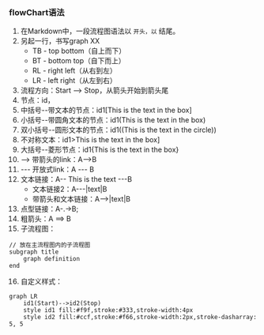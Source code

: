 ### flowChart语法
1. 在Markdown中，一段流程图语法以 ``` 开头，以 ``` 结尾。
2. 另起一行，书写graph XX
    - TB - top bottom（自上而下）
    - BT - bottom top（自下而上）
    - RL - right left（从右到左）
    - LR - left right（从左到右）
3. 流程方向：Start --> Stop，从箭头开始到箭头尾
4. 节点：id，
5. 中括号--带文本的节点：id1[This is the text in the box]
6. 小括号--带圆角文本的节点：id1(This is the text in the box)
7. 双小括号--圆形文本的节点：id1((This is the text in the circle))
8. 不对称文本：id1>This is the text in the box]
9. 大括号--菱形节点：id1{This is the text in the box}
10. --> 带箭头的link：A-->B
11. --- 开放式link：A --- B
12. 文本链接：A-- This is the text ---B
    - 文本链接2：A---|text|B
    - 带箭头和文本链接：A-->|text|B
13. 点型链接：A-.->B;
14. 粗箭头：A ==> B
15. 子流程图：
```
// 放在主流程图内的子流程图
subgraph title
    graph definition
end
```
16. 自定义样式：
```
graph LR
    id1(Start)-->id2(Stop)
    style id1 fill:#f9f,stroke:#333,stroke-width:4px
    style id2 fill:#ccf,stroke:#f66,stroke-width:2px,stroke-dasharray: 5, 5
```